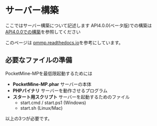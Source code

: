 # サーバー構築
ここではサーバー構築について記述します
API4.0.0(ベータ版)での構築は[API4.0.0での構築](./build-in-API4.html)を参照してください

このページは [pmmp.readthedocs.io](https://pmmp.readthedocs.io/en/rtfd/installation/requirements.html)を参考にしています。

## 必要なファイルの準備
PocketMine-MPを最低限起動するためには
- **PocketMine-MP.phar** サーバーの本体
- **PHPバイナリ** サーバーを動作させるプログラム
- **スタート用スクリプト** サーバーを起動するためのファイル
    - start.cmd / start.ps1 (Windows)
    - start.sh (Linux/Mac)

以上の3つが必要です。